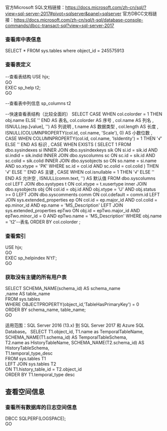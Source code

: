 官方Microsoft SQL文档链接：https://docs.microsoft.com/zh-cn/sql/?view=sql-server-2017#pivot=sqlserver&panel=sqlserver
官方DBCC文档链接：https://docs.microsoft.com/zh-cn/sql/t-sql/database-console-commands/dbcc-transact-sql?view=sql-server-2017

### 查看库中表信息
SELECT * FROM sys.tables
where object_id =  245575913

### 查看表定义
--查看表结构
USE hjx;  
GO  
EXEC sp_help t2;  
GO

--查看表中列信息
sp_columns t2

--快速查看表结构（比较全面的）
SELECT  CASE WHEN col.colorder = 1 THEN obj.name
                  ELSE ''
             END AS 表名,
        col.colorder AS 序号 ,
        col.name AS 列名 ,
        ISNULL(ep.[value], '') AS 列说明 ,
        t.name AS 数据类型 ,
        col.length AS 长度 ,
        ISNULL(COLUMNPROPERTY(col.id, col.name, 'Scale'), 0) AS 小数位数 ,
        CASE WHEN COLUMNPROPERTY(col.id, col.name, 'IsIdentity') = 1 THEN '√'
             ELSE ''
        END AS 标识 ,
        CASE WHEN EXISTS ( SELECT   1
                           FROM     dbo.sysindexes si
                                    INNER JOIN dbo.sysindexkeys sik ON si.id = sik.id
                                                              AND si.indid = sik.indid
                                    INNER JOIN dbo.syscolumns sc ON sc.id = sik.id
                                                              AND sc.colid = sik.colid
                                    INNER JOIN dbo.sysobjects so ON so.name = si.name
                                                              AND so.xtype = 'PK'
                           WHERE    sc.id = col.id
                                    AND sc.colid = col.colid ) THEN '√'
             ELSE ''
        END AS 主键 ,
        CASE WHEN col.isnullable = 1 THEN '√'
             ELSE ''
        END AS 允许空 ,
        ISNULL(comm.text, '') AS 默认值
FROM    dbo.syscolumns col
        LEFT  JOIN dbo.systypes t ON col.xtype = t.xusertype
        inner JOIN dbo.sysobjects obj ON col.id = obj.id
                                         AND obj.xtype = 'U'
                                         AND obj.status >= 0
        LEFT  JOIN dbo.syscomments comm ON col.cdefault = comm.id
        LEFT  JOIN sys.extended_properties ep ON col.id = ep.major_id
                                                      AND col.colid = ep.minor_id
                                                      AND ep.name = 'MS_Description'
        LEFT  JOIN sys.extended_properties epTwo ON obj.id = epTwo.major_id
                                                         AND epTwo.minor_id = 0
                                                         AND epTwo.name = 'MS_Description'
WHERE   obj.name = 't2'--表名
ORDER BY col.colorder ;
  

### 查看索引
USE hjx;  
GO  
EXEC sp_helpindex N't1';  
GO

### 获取没有主键的所有用户表
SELECT SCHEMA_NAME(schema_id) AS schema_name  
    ,name AS table_name   
FROM sys.tables   
WHERE OBJECTPROPERTY(object_id,'TableHasPrimaryKey') = 0  
ORDER BY schema_name, table_name;  
GO

适用范围：SQL Server 2016 (13.x) 到 SQL Server 2017 和 Azure SQL Database。
SELECT T1.object_id, T1.name as TemporalTableName, SCHEMA_NAME(T1.schema_id) AS TemporalTableSchema,  
T2.name as HistoryTableName, SCHEMA_NAME(T2.schema_id) AS HistoryTableSchema,  
T1.temporal_type_desc  
FROM sys.tables T1  
LEFT JOIN sys.tables T2   
ON T1.history_table_id = T2.object_id  
ORDER BY T1.temporal_type desc  

## 查看空间信息
### 查看所有数据库的日志空间信息
DBCC SQLPERF(LOGSPACE);  
GO

